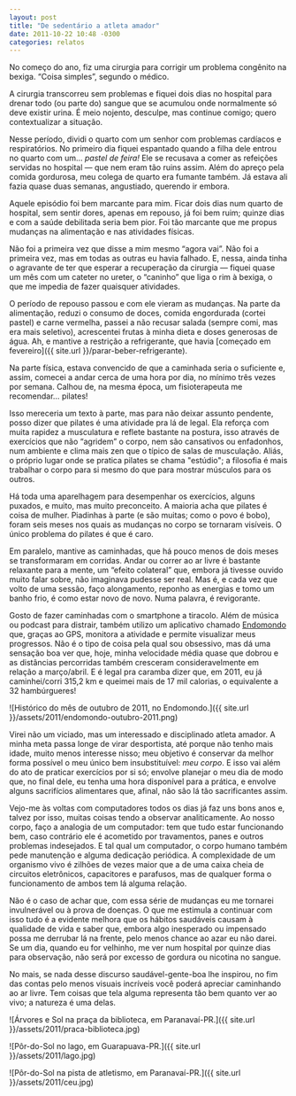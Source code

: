 ```yaml
---
layout: post
title: "De sedentário a atleta amador"
date: 2011-10-22 10:48 -0300
categories: relatos
---
```

No começo do ano, fiz uma cirurgia para corrigir um problema congênito na bexiga. “Coisa simples”, segundo o médico.

A cirurgia transcorreu sem problemas e fiquei dois dias no hospital para drenar todo (ou parte do) sangue que se acumulou onde normalmente só deve existir urina. É meio nojento, desculpe, mas continue comigo; quero contextualizar a situação.

Nesse período, dividi o quarto com um senhor com problemas cardíacos e respiratórios. No primeiro dia fiquei espantado quando a filha dele entrou no quarto com um… _pastel de feira!_ Ele se recusava a comer as refeições servidas no hospital — que nem eram tão ruins assim. Além do apreço pela comida gordurosa, meu colega de quarto era fumante também. Já estava ali fazia quase duas semanas, angustiado, querendo ir embora.

Aquele episódio foi bem marcante para mim. Ficar dois dias num quarto de hospital, sem sentir dores, apenas em repouso, já foi bem ruim; quinze dias e com a saúde debilitada seria bem pior. Foi tão marcante que me propus mudanças na alimentação e nas atividades físicas.

Não foi a primeira vez que disse a mim mesmo “agora vai”. Não foi a primeira vez, mas em todas as outras eu havia falhado. E, nessa, ainda tinha o agravante de ter que esperar a recuperação da cirurgia — fiquei quase um mês com um cateter no ureter, o “caninho” que liga o rim à bexiga, o que me impedia de fazer quaisquer atividades.

O período de repouso passou e com ele vieram as mudanças. Na parte da alimentação, reduzi o consumo de doces, comida engordurada (cortei pastel) e carne vermelha, passei a não recusar salada (sempre comi, mas era mais seletivo), acrescentei frutas à minha dieta e doses generosas de água. Ah, e mantive a restrição a refrigerante, que havia [começado em fevereiro]({{ site.url }}/parar-beber-refrigerante).

Na parte física, estava convencido de que a caminhada seria o suficiente e, assim, comecei a andar cerca de uma hora por dia, no mínimo três vezes por semana. Calhou de, na mesma época, um fisioterapeuta me recomendar… pilates!

Isso mereceria um texto à parte, mas para não deixar assunto pendente, posso dizer que pilates é uma atividade pra lá de legal. Ela reforça com muita rapidez a musculatura e reflete bastante na postura, isso através de exercícios que não “agridem” o corpo, nem são cansativos ou enfadonhos, num ambiente e clima mais zen que o típico de salas de musculação. Aliás, o próprio lugar onde se pratica pilates se chama "estúdio"; a filosofia é mais trabalhar o corpo para si mesmo do que para mostrar músculos para os outros.

Há toda uma aparelhagem para desempenhar os exercícios, alguns puxados, e muito, mas muito preconceito. A maioria acha que pilates é coisa de mulher. Piadinhas à parte (e são muitas; como o povo é bobo), foram seis meses nos quais as mudanças no corpo se tornaram visíveis. O único problema do pilates é que é caro.

Em paralelo, mantive as caminhadas, que há pouco menos de dois meses se transformaram em corridas. Andar ou correr ao ar livre é bastante relaxante para a mente, um “efeito colateral” que, embora já tivesse ouvido muito falar sobre, não imaginava pudesse ser real. Mas é, e cada vez que volto de uma sessão, faço alongamento, reponho as energias e tomo um banho frio, é como estar novo de novo. Numa palavra, é revigorante.

Gosto de fazer caminhadas com o smartphone a tiracolo. Além de música ou podcast para distrair, também utilizo um aplicativo chamado [Endomondo](http://www.endomondo.com) que, graças ao GPS, monitora a atividade e permite visualizar meus progressos. Não é o tipo de coisa pela qual sou obsessivo, mas dá uma sensação boa ver que, hoje, minha velocidade média quase que dobrou e as distâncias percorridas também cresceram consideravelmente em relação a março/abril. E é legal pra caramba dizer que, em 2011, eu já caminhei/corri 315,2 km e queimei mais de 17 mil calorias, o equivalente a 32 hambúrgueres!

![Histórico do mês de outubro de 2011, no Endomondo.]({{ site.url }}/assets/2011/endomondo-outubro-2011.png)

Virei não um viciado, mas um interessado e disciplinado atleta amador. A minha meta passa longe de virar desportista, até porque não tenho mais idade, muito menos interesse nisso; meu objetivo é conservar da melhor forma possível o meu único bem insubstituível: _meu corpo_. E isso vai além do ato de praticar exercícios por si só; envolve planejar o meu dia de modo que, no final dele, eu tenha uma hora disponível para a prática, e envolve alguns sacrifícios alimentares que, afinal, não são lá tão sacrificantes assim.

Vejo-me às voltas com computadores todos os dias já faz uns bons anos e, talvez por isso, muitas coisas tendo a observar analiticamente. Ao nosso corpo, faço a analogia de um computador: tem que tudo estar funcionando bem, caso contrário ele é acometido por travamentos, panes e outros problemas indesejados. E tal qual um computador, o corpo humano também pede manutenção e alguma dedicação periódica. A complexidade de um organismo vivo é zilhões de vezes maior que a de uma caixa cheia de circuitos eletrônicos, capacitores e parafusos, mas de qualquer forma o funcionamento de ambos tem lá alguma relação.

Não é o caso de achar que, com essa série de mudanças eu me tornarei invulnerável ou à prova de doenças. O que me estimula a continuar com isso tudo é a evidente melhora que os hábitos saudáveis causam à qualidade de vida e saber que, embora algo inesperado ou impensado possa me derrubar lá na frente, pelo menos chance ao azar eu não darei. Se um dia, quando eu for velhinho, me ver num hospital por quinze dias para observação, não será por excesso de gordura ou nicotina no sangue.

No mais, se nada desse discurso saudável-gente-boa lhe inspirou, no fim das contas pelo menos visuais incríveis você poderá apreciar caminhando ao ar livre. Tem coisas que tela alguma representa tão bem quanto ver ao vivo; a natureza é uma delas.

![Árvores e Sol na praça da biblioteca, em Paranavaí-PR.]({{ site.url }}/assets/2011/praca-biblioteca.jpg)

![Pôr-do-Sol no lago, em Guarapuava-PR.]({{ site.url }}/assets/2011/lago.jpg)

![Pôr-do-Sol na pista de atletismo, em Paranavaí-PR.]({{ site.url }}/assets/2011/ceu.jpg)
